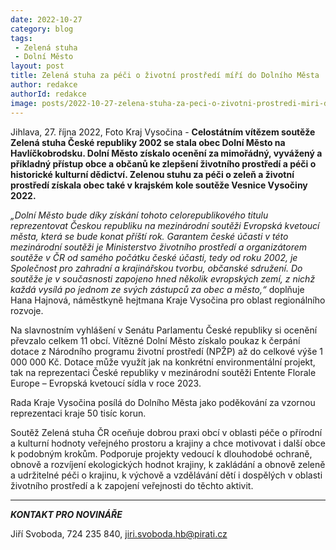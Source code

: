 ```yaml
---
date: 2022-10-27
category: blog
tags:
 - Zelená stuha
 - Dolní Město
layout: post
title: Zelená stuha za péči o životní prostředí míří do Dolního Města 
author: redakce
authorId: redakce
image: posts/2022-10-27-zelena-stuha-za-peci-o-zivotni-prostredi-miri-do-dolniho-mesta.jpg
---
```


Jihlava, 27. října 2022, Foto Kraj Vysočina - **Celostátním vítězem soutěže Zelená stuha České republiky 2002 se stala obec Dolní Město na Havlíčkobrodsku. Dolní Město získalo ocenění za mimořádný, vyvážený a příkladný přístup obce a občanů ke zlepšení životního prostředí a péči o historické kulturní dědictví. Zelenou stuhu za péči o zeleň a životní prostředí získala obec také v krajském kole soutěže Vesnice Vysočiny 2022.**

*„Dolní Město bude díky získání tohoto celorepublikového titulu reprezentovat Českou republiku na mezinárodní soutěži Evropská kvetoucí města, která se bude konat příští rok. Garantem české účasti v této mezinárodní soutěži je Ministerstvo životního prostředí a organizátorem soutěže v ČR od samého počátku české účasti, tedy od roku 2002, je Společnost pro zahradní a krajinářskou tvorbu, občanské sdružení. Do soutěže je v současnosti zapojeno hned několik evropských zemí, z nichž každá vysílá po jednom ze svých zástupců za obec a město,“* doplňuje Hana Hajnová, náměstkyně hejtmana Kraje Vysočina pro oblast regionálního rozvoje.

Na slavnostním vyhlášení v Senátu Parlamentu České republiky si ocenění převzalo celkem 11 obcí. Vítězné Dolní Město získalo poukaz k čerpání dotace z Národního programu životní prostředí (NPŽP) až do celkové výše 1 000 000 Kč. Dotace může využít jak na konkrétní environmentální projekt, tak na reprezentaci České republiky v mezinárodní soutěži Entente Florale Europe – Evropská kvetoucí sídla v roce 2023.

Rada Kraje Vysočina posílá do Dolního Města jako poděkování za vzornou reprezentaci kraje 50 tisíc korun.

Soutěž Zelená stuha ČR oceňuje dobrou praxi obcí v oblasti péče o přírodní a kulturní hodnoty veřejného prostoru a krajiny a chce motivovat i další obce k podobným krokům. Podporuje projekty vedoucí k dlouhodobé ochraně, obnově a rozvíjení ekologických hodnot krajiny, k zakládání a obnově zeleně a udržitelné péči o krajinu, k výchově a vzdělávání dětí i dospělých v oblasti životního prostředí a k zapojení veřejnosti do těchto aktivit.

---

***KONTAKT PRO NOVINÁŘE*** 

Jiří Svoboda, 724 235 840, <jiri.svoboda.hb@pirati.cz>
